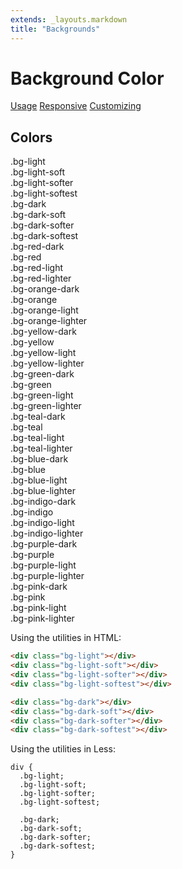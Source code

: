 ```yaml
---
extends: _layouts.markdown
title: "Backgrounds"
---
```


# Background Color

<div class="subnav">
    <a class="subnav-link" href="#usage">Usage</a>
    <a class="subnav-link" href="#responsive">Responsive</a>
    <a class="subnav-link" href="#customizing">Customizing</a>
</div>

<h2 id="colors">Colors</h2>


<div class="flex flex-wrap pull-x-4 mb-4">
  <div class="w-full md:w-1/3 px-4">
    <div class="rounded overflow-hidden">
      <div class="bg-light px-6 py-4 text-sm">
        .bg-light
      </div>
      <div class="bg-light-soft px-6 py-4 text-sm">
        .bg-light-soft
      </div>
      <div class="bg-light-softer px-6 py-4 text-sm">
        .bg-light-softer
      </div>
      <div class="bg-light-softest px-6 py-4 text-sm">
        .bg-light-softest
      </div>
    </div>
  </div>
  <div class="w-full md:w-1/3 px-4">
    <div class="rounded overflow-hidden">
      <div class="text-light bg-dark px-6 py-4 text-sm">
        .bg-dark
      </div>
      <div class="text-light bg-dark-soft px-6 py-4 text-sm">
        .bg-dark-soft
      </div>
      <div class="text-light bg-dark-softer px-6 py-4 text-sm">
        .bg-dark-softer
      </div>
      <div class="text-light bg-dark-softest px-6 py-4 text-sm">
        .bg-dark-softest
      </div>
    </div>
  </div>
</div>

<div class="flex flex-wrap pull-x-4 mb-4">
  <div class="w-full md:w-1/3 px-4">
    <div class="rounded overflow-hidden">
      <div class="text-light bg-red-dark px-6 py-4 text-sm">
        .bg-red-dark
      </div>
      <div class="text-light bg-red px-6 py-4 text-sm">
        .bg-red
      </div>
      <div class="text-light bg-red-light px-6 py-4 text-sm">
        .bg-red-light
      </div>
      <div class="text-red bg-red-lighter px-6 py-4 text-sm">
        .bg-red-lighter
      </div>
    </div>
  </div>
  <div class="w-full md:w-1/3 px-4">
    <div class="rounded overflow-hidden">
      <div class="text-light bg-orange-dark px-6 py-4 text-sm">
        .bg-orange-dark
      </div>
      <div class="text-light bg-orange px-6 py-4 text-sm">
        .bg-orange
      </div>
      <div class="text-orange bg-orange-light px-6 py-4 text-sm">
        .bg-orange-light
      </div>
      <div class="text-orange bg-orange-lighter px-6 py-4 text-sm">
        .bg-orange-lighter
      </div>
    </div>
  </div>
  <div class="w-full md:w-1/3 px-4">
    <div class="rounded overflow-hidden">
      <div class="text-light bg-yellow-dark px-6 py-4 text-sm">
        .bg-yellow-dark
      </div>
      <div class="text-light bg-yellow px-6 py-4 text-sm">
        .bg-yellow
      </div>
      <div class="text-yellow bg-yellow-light px-6 py-4 text-sm">
        .bg-yellow-light
      </div>
      <div class="text-yellow bg-yellow-lighter px-6 py-4 text-sm">
        .bg-yellow-lighter
      </div>
    </div>
  </div>
</div>

<div class="flex flex-wrap pull-x-4 mb-4">
  <div class="w-full md:w-1/3 px-4">
    <div class="rounded overflow-hidden">
      <div class="text-light bg-green-dark px-6 py-4 text-sm">
        .bg-green-dark
      </div>
      <div class="text-light bg-green px-6 py-4 text-sm">
        .bg-green
      </div>
      <div class="text-green bg-green-light px-6 py-4 text-sm">
        .bg-green-light
      </div>
      <div class="text-green bg-green-lighter px-6 py-4 text-sm">
        .bg-green-lighter
      </div>
    </div>
  </div>
  <div class="w-full md:w-1/3 px-4">
    <div class="rounded overflow-hidden">
      <div class="text-light bg-teal-dark px-6 py-4 text-sm">
        .bg-teal-dark
      </div>
      <div class="text-light bg-teal px-6 py-4 text-sm">
        .bg-teal
      </div>
      <div class="text-teal bg-teal-light px-6 py-4 text-sm">
        .bg-teal-light
      </div>
      <div class="text-teal bg-teal-lighter px-6 py-4 text-sm">
        .bg-teal-lighter
      </div>
    </div>
  </div>
  <div class="w-full md:w-1/3 px-4">
    <div class="rounded overflow-hidden">
      <div class="text-light bg-blue-dark px-6 py-4 text-sm">
        .bg-blue-dark
      </div>
      <div class="text-light bg-blue px-6 py-4 text-sm">
        .bg-blue
      </div>
      <div class="text-blue bg-blue-light px-6 py-4 text-sm">
        .bg-blue-light
      </div>
      <div class="text-blue bg-blue-lighter px-6 py-4 text-sm">
        .bg-blue-lighter
      </div>
    </div>
  </div>
</div>

<div class="flex flex-wrap pull-x-4 mb-4">
  <div class="w-full md:w-1/3 px-4">
    <div class="rounded overflow-hidden">
      <div class="text-light bg-indigo-dark px-6 py-4 text-sm">
        .bg-indigo-dark
      </div>
      <div class="text-light bg-indigo px-6 py-4 text-sm">
        .bg-indigo
      </div>
      <div class="text-indigo bg-indigo-light px-6 py-4 text-sm">
        .bg-indigo-light
      </div>
      <div class="text-indigo bg-indigo-lighter px-6 py-4 text-sm">
        .bg-indigo-lighter
      </div>
    </div>
  </div>
  <div class="w-full md:w-1/3 px-4">
    <div class="rounded overflow-hidden">
      <div class="text-light bg-purple-dark px-6 py-4 text-sm">
        .bg-purple-dark
      </div>
      <div class="text-light bg-purple px-6 py-4 text-sm">
        .bg-purple
      </div>
      <div class="text-purple bg-purple-light px-6 py-4 text-sm">
        .bg-purple-light
      </div>
      <div class="text-purple bg-purple-lighter px-6 py-4 text-sm">
        .bg-purple-lighter
      </div>
    </div>
  </div>
  <div class="w-full md:w-1/3 px-4">
    <div class="rounded overflow-hidden">
      <div class="text-light bg-pink-dark px-6 py-4 text-sm">
        .bg-pink-dark
      </div>
      <div class="text-light bg-pink px-6 py-4 text-sm">
        .bg-pink
      </div>
      <div class="text-pink bg-pink-light px-6 py-4 text-sm">
        .bg-pink-light
      </div>
      <div class="text-pink bg-pink-lighter px-6 py-4 text-sm">
        .bg-pink-lighter
      </div>
    </div>
  </div>
</div>

Using the utilities in HTML:

```html
<div class="bg-light"></div>
<div class="bg-light-soft"></div>
<div class="bg-light-softer"></div>
<div class="bg-light-softest"></div>

<div class="bg-dark"></div>
<div class="bg-dark-soft"></div>
<div class="bg-dark-softer"></div>
<div class="bg-dark-softest"></div>
```

Using the utilities in Less:

```less
div {
  .bg-light;
  .bg-light-soft;
  .bg-light-softer;
  .bg-light-softest;

  .bg-dark;
  .bg-dark-soft;
  .bg-dark-softer;
  .bg-dark-softest;
}
```


